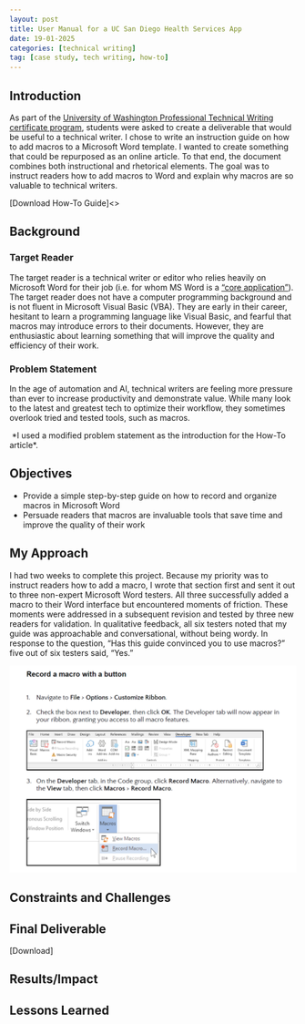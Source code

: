 ```yaml
---
layout: post
title: User Manual for a UC San Diego Health Services App
date: 19-01-2025
categories: [technical writing]
tag: [case study, tech writing, how-to]
---
```


## Introduction
As part of the [University of Washington Professional Technical Writing certificate program](https://www.pce.uw.edu/certificates/professional-technical-writing), students were asked to create a deliverable that would be useful to a technical writer.
I chose to write an instruction guide on how to add macros to a Microsoft Word template. I wanted to create something that could be repurposed as an online article. To that end, the document combines both instructional and rhetorical elements. The goal was to instruct readers how to add macros to Word and explain why macros are so valuable to technical writers.

[Download How-To Guide]<>

## Background

### Target Reader
The target reader is a technical writer or editor who relies heavily on Microsoft Word for their job (i.e. for whom MS Word is a [“core application”](https://articles.centercentre.com/multiple_personalities/)).
The target reader does not have a computer programming background and is not fluent in Microsoft Visual Basic (VBA). They are early in their career, hesitant to learn a programming language like Visual Basic, and fearful that macros may introduce errors to their documents. However, they are enthusiastic about learning something that will improve the quality and efficiency of their work.

### Problem Statement
In the age of automation and AI, technical writers are feeling more pressure than ever to increase productivity and demonstrate value. While many look to the latest and greatest tech to optimize their workflow, they sometimes overlook tried and tested tools, such as macros.

<image>
*I used a modified problem statement as the introduction for the How-To article*.  

## Objectives
- Provide a simple step-by-step guide on how to record and organize macros in Microsoft Word
- Persuade readers that macros are invaluable tools that save time and improve the quality of their work
  
## My Approach 

I had two weeks to complete this project. Because my priority was to instruct readers how to add a macro, I wrote that section first and sent it out to three non-expert Microsoft Word testers. All three successfully added a macro to their Word interface but encountered moments of friction. These moments were addressed in a subsequent revision and tested by three new readers for validation. In qualitative feedback, all six testers noted that my guide was approachable and conversational, without being wordy. In response to the question, “Has this guide convinced you to use macros?” five out of six testers said, “Yes.”

![image](/imgs/ms-word-macros/process.png)

## Constraints and Challenges

## Final Deliverable

[Download]
## Results/Impact

## Lessons Learned
